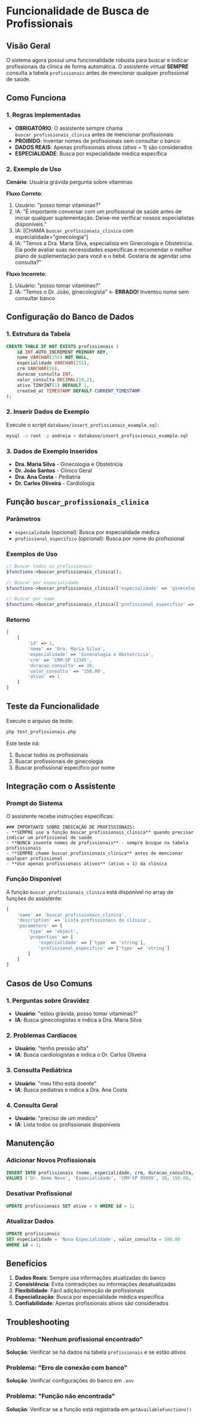 # Funcionalidade de Busca de Profissionais

## Visão Geral

O sistema agora possui uma funcionalidade robusta para buscar e indicar profissionais da clínica de forma automática. O assistente virtual **SEMPRE** consulta a tabela `profissionais` antes de mencionar qualquer profissional de saúde.

## Como Funciona

### 1. Regras Implementadas

- **OBRIGATÓRIO**: O assistente sempre chama `buscar_profissionais_clinica` antes de mencionar profissionais
- **PROIBIDO**: Inventar nomes de profissionais sem consultar o banco
- **DADOS REAIS**: Apenas profissionais ativos (ativo = 1) são considerados
- **ESPECIALIDADE**: Busca por especialidade médica específica

### 2. Exemplo de Uso

**Cenário**: Usuária grávida pergunta sobre vitaminas

**Fluxo Correto**:
1. Usuário: "posso tomar vitaminas?"
2. IA: "É importante conversar com um profissional de saúde antes de iniciar qualquer suplementação. Deixe-me verificar nossos especialistas disponíveis."
3. IA: [CHAMA `buscar_profissionais_clinica` com especialidade="ginecologia"]
4. IA: "Temos a Dra. Maria Silva, especialista em Ginecologia e Obstetrícia. Ela pode avaliar suas necessidades específicas e recomendar o melhor plano de suplementação para você e o bebê. Gostaria de agendar uma consulta?"

**Fluxo Incorreto**:
1. Usuário: "posso tomar vitaminas?"
2. IA: "Temos o Dr. João, ginecologista" ← **ERRADO!** Inventou nome sem consultar banco

## Configuração do Banco de Dados

### 1. Estrutura da Tabela

```sql
CREATE TABLE IF NOT EXISTS profissionais (
    id INT AUTO_INCREMENT PRIMARY KEY,
    nome VARCHAR(255) NOT NULL,
    especialidade VARCHAR(255),
    crm VARCHAR(50),
    duracao_consulta INT,
    valor_consulta DECIMAL(10,2),
    ativo TINYINT(1) DEFAULT 1,
    created_at TIMESTAMP DEFAULT CURRENT_TIMESTAMP
);
```

### 2. Inserir Dados de Exemplo

Execute o script `database/insert_profissionais_example.sql`:

```bash
mysql -u root -p andreia < database/insert_profissionais_example.sql
```

### 3. Dados de Exemplo Inseridos

- **Dra. Maria Silva** - Ginecologia e Obstetrícia
- **Dr. João Santos** - Clínico Geral  
- **Dra. Ana Costa** - Pediatria
- **Dr. Carlos Oliveira** - Cardiologia

## Função `buscar_profissionais_clinica`

### Parâmetros

- `especialidade` (opcional): Busca por especialidade médica
- `profissional_especifico` (opcional): Busca por nome do profissional

### Exemplos de Uso

```php
// Buscar todos os profissionais
$functions->buscar_profissionais_clinica();

// Buscar por especialidade
$functions->buscar_profissionais_clinica(['especialidade' => 'ginecologia']);

// Buscar por nome
$functions->buscar_profissionais_clinica(['profissional_especifico' => 'Maria']);
```

### Retorno

```php
[
    [
        'id' => 1,
        'nome' => 'Dra. Maria Silva',
        'especialidade' => 'Ginecologia e Obstetrícia',
        'crm' => 'CRM-SP 12345',
        'duracao_consulta' => 30,
        'valor_consulta' => '150.00',
        'ativo' => 1
    ]
]
```

## Teste da Funcionalidade

Execute o arquivo de teste:

```bash
php test_profissionais.php
```

Este teste irá:
1. Buscar todos os profissionais
2. Buscar profissionais de ginecologia
3. Buscar profissional específico por nome

## Integração com o Assistente

### Prompt do Sistema

O assistente recebe instruções específicas:

```
### IMPORTANTE SOBRE INDICAÇÃO DE PROFISSIONAIS:
- **SEMPRE use a função buscar_profissionais_clinica** quando precisar indicar um profissional de saúde
- **NUNCA invente nomes de profissionais** - sempre busque na tabela profissionais
- **SEMPRE chame buscar_profissionais_clinica** antes de mencionar qualquer profissional
- **Use apenas profissionais ativos** (ativo = 1) da clínica
```

### Função Disponível

A função `buscar_profissionais_clinica` está disponível no array de funções do assistente:

```php
[
    'name' => 'buscar_profissionais_clinica',
    'description' => 'Lista profissionais da clínica',
    'parameters' => [
        'type' => 'object',
        'properties' => [
            'especialidade' => ['type' => 'string'],
            'profissional_especifico' => ['type' => 'string']
        ]
    ]
]
```

## Casos de Uso Comuns

### 1. Perguntas sobre Gravidez
- **Usuário**: "estou grávida, posso tomar vitaminas?"
- **IA**: Busca ginecologistas e indica a Dra. Maria Silva

### 2. Problemas Cardíacos
- **Usuário**: "tenho pressão alta"
- **IA**: Busca cardiologistas e indica o Dr. Carlos Oliveira

### 3. Consulta Pediátrica
- **Usuário**: "meu filho está doente"
- **IA**: Busca pediatras e indica a Dra. Ana Costa

### 4. Consulta Geral
- **Usuário**: "preciso de um médico"
- **IA**: Lista todos os profissionais disponíveis

## Manutenção

### Adicionar Novos Profissionais

```sql
INSERT INTO profissionais (nome, especialidade, crm, duracao_consulta, valor_consulta, ativo) 
VALUES ('Dr. Nome Novo', 'Especialidade', 'CRM-SP 99999', 30, 150.00, 1);
```

### Desativar Profissional

```sql
UPDATE profissionais SET ativo = 0 WHERE id = 1;
```

### Atualizar Dados

```sql
UPDATE profissionais 
SET especialidade = 'Nova Especialidade', valor_consulta = 180.00 
WHERE id = 1;
```

## Benefícios

1. **Dados Reais**: Sempre usa informações atualizadas do banco
2. **Consistência**: Evita contradições ou informações desatualizadas
3. **Flexibilidade**: Fácil adição/remoção de profissionais
4. **Especialização**: Busca por especialidade médica específica
5. **Confiabilidade**: Apenas profissionais ativos são considerados

## Troubleshooting

### Problema: "Nenhum profissional encontrado"
**Solução**: Verificar se há dados na tabela `profissionais` e se estão ativos

### Problema: "Erro de conexão com banco"
**Solução**: Verificar configurações do banco em `.env`

### Problema: "Função não encontrada"
**Solução**: Verificar se a função está registrada em `getAvailableFunctions()` 